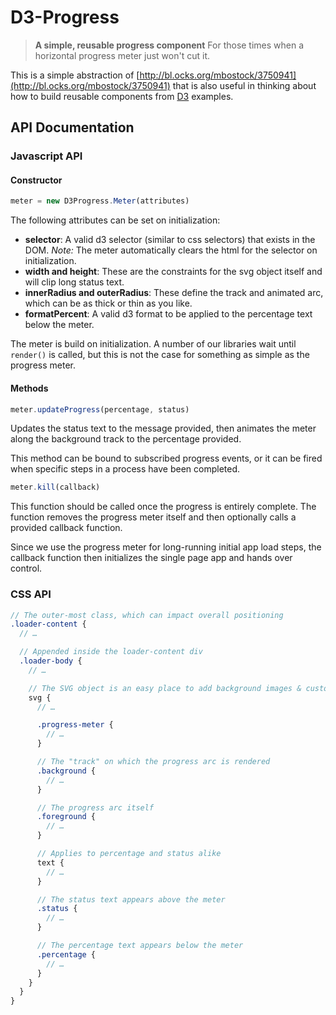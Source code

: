 # D3-Progress

> **A simple, reusable progress component**
> For those times when a horizontal progress meter just won't cut it.

This is a simple abstraction of [http://bl.ocks.org/mbostock/3750941](http://bl.ocks.org/mbostock/3750941) that is also useful in thinking about how to build reusable components from [D3](http://d3js.org/) examples.

## API Documentation
### Javascript API

#### Constructor

```javascript
meter = new D3Progress.Meter(attributes)
```

The following attributes can be set on initialization:

* **selector**: A valid d3 selector (similar to css selectors) that exists in the DOM. _Note:_ The meter automatically clears the html for the selector on initialization.
* **width and height**: These are the constraints for the svg object itself and will clip long status text.
* **innerRadius and outerRadius**: These define the track and animated arc, which can be as thick or thin as you like.
* **formatPercent**: A valid d3 format to be applied to the percentage text below the meter.

The meter is build on initialization. A number of our libraries wait until `render()` is called, but this is not the case for something as simple as the progress meter.

#### Methods

```javascript
meter.updateProgress(percentage, status)
```

Updates the status text to the message provided, then animates the meter along the background track to the percentage provided.

This method can be bound to subscribed progress events, or it can be fired when specific steps in a process have been completed.

```javascript
meter.kill(callback)
```

This function should be called once the progress is entirely complete. The function removes the progress meter itself and then optionally calls a provided callback function.

Since we use the progress meter for long-running initial app load steps, the callback function then initializes the single page app and hands over control.

### CSS API

```scss
// The outer-most class, which can impact overall positioning
.loader-content {
  // …

  // Appended inside the loader-content div
  .loader-body {
    // …

    // The SVG object is an easy place to add background images & custom styles
    svg {
      // …

      .progress-meter {
        // …
      }

      // The "track" on which the progress arc is rendered
      .background {
        // …
      }

      // The progress arc itself
      .foreground {
        // …
      }

      // Applies to percentage and status alike
      text {
        // …
      }

      // The status text appears above the meter
      .status {
        // …
      }

      // The percentage text appears below the meter
      .percentage {
        // …
      }
    }
  }
}
```